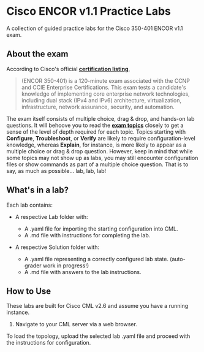 # Cisco ENCOR v1.1 Practice Labs
A collection of guided practice labs for the Cisco 350-401 ENCOR v1.1 exam.


## About the exam
According to Cisco's official **[certification listing](https://learningnetwork.cisco.com/s/ccnp-enterprise)**,
> (ENCOR 350-401) is a 120-minute exam associated with the CCNP and CCIE Enterprise Certifications. This exam tests a candidate's knowledge of implementing core enterprise network technologies, including dual stack (IPv4 and IPv6) architecture, virtualization, infrastructure, network assurance, security, and automation.

The exam itself consists of multiple choice, drag & drop, and hands-on lab questions.
It will behoove you to read the **[exam topics](https://learningnetwork.cisco.com/s/encor-exam-topics)** closely to get a sense of the level of depth required for each topic.
Topics starting with **Configure**, **Troubleshoot**, or **Verify** are likely to require configuration-level knowledge, whereas **Explain**, for instance, is more likely to appear as a multiple choice or drag & drop question.
However, keep in mind that while some topics may not show up as labs, you may still encounter configuration files or show commands as part of a multiple choice question.
That is to say, as much as possible... lab, lab, lab!


## What's in a lab?
Each lab contains:
- A respective Lab folder with:
    - A .yaml file for importing the starting configuration into CML.
    - A .md file with instructions for completing the lab.

- A respective Solution folder with:
    - A .yaml file representing a correctly configured lab state. (auto-grader work in progress!)
    - A .md file with answers to the lab instructions.


## How to Use
These labs are built for Cisco CML v2.6 and assume you have a running instance.

1. Navigate to your CML server via a web browser.



To load the topology, upload the selected lab .yaml file and proceed with the instructions for configuration.


